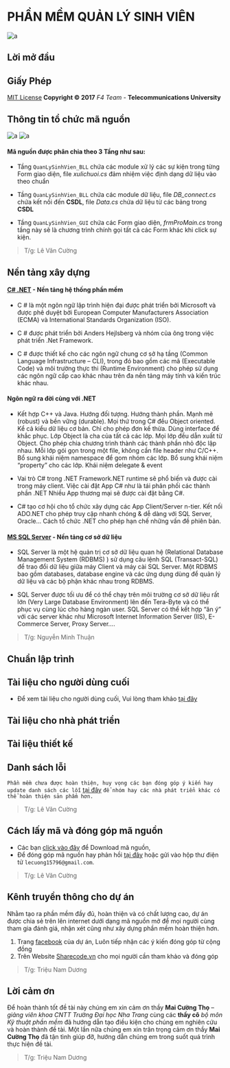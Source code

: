 ﻿# PHẦN MỀM QUẢN LÝ SINH VIÊN
![a](https://user-images.githubusercontent.com/27596661/28235914-d6ff2b0a-6942-11e7-8c61-2013b95c1303.PNG)
## Lời mở đầu
## Giấy Phép
[MIT License](https://github.com/F4Team-DHCN1A/QLSV/blob/master/LICENSE) **Copyright © 2017** *F4 Team* - **Telecommunications University**

## Thông tin tổ chức mã nguồn 
![a](https://user-images.githubusercontent.com/27596661/28235728-3a03d372-693e-11e7-80e3-f40cba1c35f4.png)
![a](https://user-images.githubusercontent.com/27596661/28235747-afaa6334-693e-11e7-86c3-b8993361b441.png)
#### Mã nguồn được phân chia theo 3 Tầng như sau: 
* Tầng `QuanLySinhVien_BLL` chứa các module xử lý các sự kiện trong từng Form giao diện, file *xulichuoi.cs* đảm nhiệm việc định dạng dữ liệu vào theo chuẩn

* Tầng `QuanLySinhVien_BLL` chứa các module dữ liệu, file *DB_connect.cs* chứa kết nối đến **CSDL**, file *Data.cs* chứa dữ liệu từ các bảng trong  **CSDL** 

* Tầng `QuanLySinhVien_GUI` chứa các Form giao diện, *frmProMain.cs* trong tầng này sẽ là chương trình chính gọi tất cả các Form khác khi click sự kiện.
> T/g: Lê Văn Cường
## Nền tảng xây dựng
#### [C# .NET](https://docs.microsoft.com/en-us/dotnet/csharp/getting-started/introduction-to-the-csharp-language-and-the-net-framework) - Nền tảng hệ thống phần mềm
* C # là một ngôn ngữ lập trình hiện đại được phát triển bởi Microsoft và được phê duyệt bởi European Computer Manufacturers Association (ECMA) và International Standards Organization (ISO).

* C # được phát triển bởi Anders Hejlsberg và nhóm của ông trong việc phát triển .Net Framework.

* C # được thiết kế cho các ngôn ngữ chung cơ sở hạ tầng (Common Language Infrastructure – CLI), trong đó bao gồm các mã (Executable Code) và môi trường thực thi (Runtime Environment) cho phép sử dụng các ngôn ngữ cấp cao khác nhau trên đa nền tảng máy tính và kiến trúc khác nhau.

#### Ngôn ngữ ra đời cùng với .NET

* Kết hợp C++ và Java. Hướng đối tượng. Hướng thành phần. Mạnh mẽ (robust) và bền vững (durable). Mọi thứ trong C# đều Object oriented. Kể cả kiểu dữ liệu cơ bản. Chỉ cho phép đơn kế thừa. Dùng interface để khắc phục. Lớp Object là cha của tất cả các lớp. Mọi lớp đều dẫn xuất từ Object. Cho phép chia chương trình thành các thành phần nhỏ độc lập nhau. Mỗi lớp gói gọn trong một file, không cần file header như C/C++. Bổ sung khái niệm namespace để gom nhóm các lớp. Bổ sung khái niệm “property” cho các lớp. Khái niệm delegate & event

* Vai trò C# trong .NET Framework.NET runtime sẽ phổ biến và được cài trong máy client. Việc cài đặt App C# như là tái phân phối các thành phần .NET Nhiều App thương mại sẽ được cài đặt bằng C#.

* C# tạo cơ hội cho tổ chức xây dựng các App Client/Server n-tier. Kết nối ADO.NET cho phép truy cập nhanh chóng & dễ dàng với SQL Server, Oracle… Cách tổ chức .NET cho phép hạn chế những vấn đề phiên bản.

#### [MS SQL Server](https://www.microsoft.com/en-us/sql-server/sql-server-2016) - Nền tảng cơ sở dữ liệu
* SQL Server là một hệ quản trị cơ sở dữ liệu quan hệ (Relational Database Management System (RDBMS) ) sử dụng câu lệnh SQL (Transact-SQL) để trao đổi dữ liệu giữa máy Client và máy cài SQL Server. Một RDBMS bao gồm databases, database engine và các ứng dụng dùng để quản lý dữ liệu và các bộ phận khác nhau trong RDBMS.

* SQL Server được tối ưu để có thể chạy trên môi trường cơ sở dữ liệu rất lớn (Very Large Database Environment) lên đến Tera-Byte và có thể phục vụ cùng lúc cho hàng ngàn user. SQL Server có thể kết hợp “ăn ý” với các server khác như Microsoft Internet Information Server (IIS), E-Commerce Server, Proxy Server….
> T/g: Nguyễn Minh Thuận

## Chuẩn lập trình
## Tài liệu cho người dùng cuối
* Để xem tài liệu cho người dùng cuối, Vui lòng tham khảo [tại đây](https://github.com/F4Team-DHCN1A/QLSV/blob/master/Document/T%C3%A0i%20li%E1%BB%87u%20cho%20ng%C6%B0%E1%BB%9Di%20d%C3%B9ng%20cu%E1%BB%91i.md)
## Tài liệu cho nhà phát triển
## Tài liệu thiết kế
## Danh sách lỗi
`Phần mềm chưa được hoàn thiện, huy vọng các bạn đóng góp ý kiến hay update danh sách các lỗi` [tại đây](https://github.com/F4Team-DHCN1A/QLSV/issues) `để nhóm hay các nhà phát triển khác có thể hoàn thiện sản phẩm hơn.`
> T/g: Lê Văn Cường
## Cách lấy mã và đóng góp mã nguồn
* Các bạn [click vào đây](https://github.com/F4Team-DHCN1A/QLSV/archive/master.zip) để Download mã nguồn,
* Để đóng góp mã nguồn hay phản hồi [tại đây](https://github.com/F4Team-DHCN1A/QLSV/issues) hoặc gửi vào hộp thư điện tử `lecuong15796@gmail.com`.
> T/g: Lê Văn Cường
## Kênh truyền thông cho dự án
Nhằm tạo ra phần mềm đầy đủ, hoàn thiện và có chất lượng cao, dự án được chia sẻ trên lên internet dưới dạng mã nguồn mở để mọi người cùng tham gia đánh giá, nhận xét cũng như xây dựng phần mềm hoàn thiện hơn.
1.	Trang [facebook](https://www.facebook.com/%E1%BB%A8ng-d%E1%BB%A5ng-ph%E1%BA%A7n-m%E1%BB%81m-qu%E1%BA%A3n-l%C3%BD-sinh-vi%C3%AAn-107568713233555/) của dự án, Luôn tiếp nhận các ý kiến đóng góp từ cộng đồng
2.	Trên Website [Sharecode.vn](https://sharecode.vn/source-code/phan-mem-quan-ly-sinh-vien-13414.htm) cho mọi người cần tham khảo và đóng góp
> T/g: Triệu Nam Dương

## Lời cảm ơn
Để hoàn thành tốt đề tài này chúng em xin cảm ơn thầy **Mai Cường Thọ** – *giảng viên khoa CNTT Trường Đại học Nha Trang* cùng các **thầy cô** *bộ môn Kỹ thuật phần mềm* đã hướng dẫn tạo điều kiện cho chúng em nghiên cứu và hoàn thành đề tài. Một lần nữa chúng em xin trân trọng cảm ơn thầy **Mai Cường Thọ** đã tận tình giúp đỡ, hướng dẫn chúng em trong suốt quá trình thực hiện đề tài.
> T/g: Triệu Nam Dương
